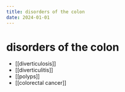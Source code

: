 ```yaml
---
title: disorders of the colon
date: 2024-01-01
---
```


# disorders of the colon

- [[diverticulosis]]
- [[diverticulitis]]
- [[polyps]]
- [[colorectal cancer]] 
